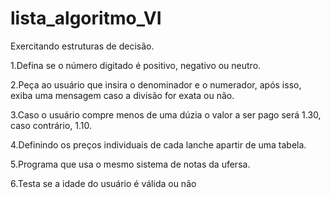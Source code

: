# lista_algoritmo_VI

Exercitando estruturas de decisão.

1.Defina se o número digitado é positivo, negativo ou neutro.

2.Peça ao usuário que insira o denominador e o numerador, após isso, exiba uma mensagem caso a divisão for exata ou não.

3.Caso o usuário compre menos de uma dúzia o valor a ser pago será 1.30, caso contrário, 1.10.

4.Definindo os preços individuais de cada lanche apartir de uma tabela.

5.Programa que usa o mesmo sistema de notas da ufersa.

6.Testa se a idade do usuário é válida ou não
